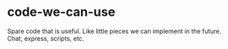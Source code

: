 # code-we-can-use
Spare code that is useful. Like little pieces we can implement in the future. Chat, express, scripts, etc.
